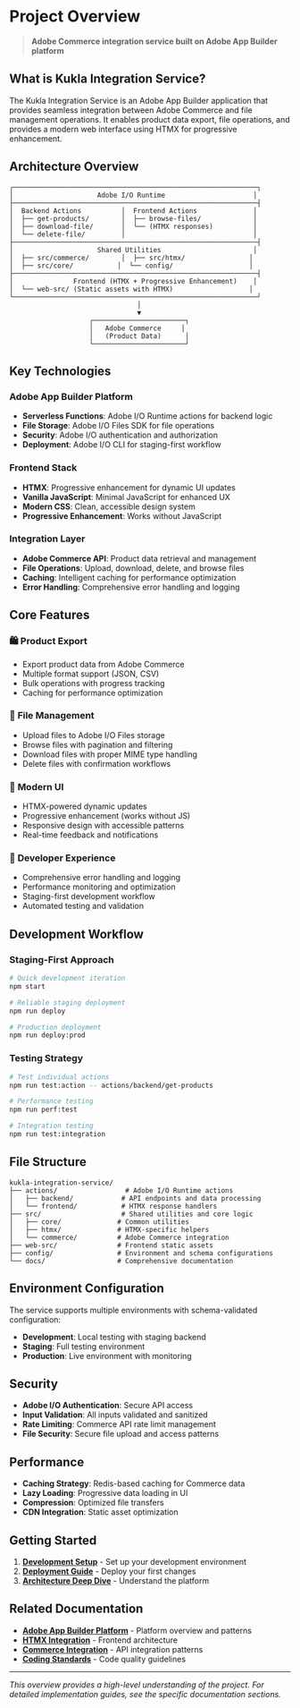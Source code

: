 # Project Overview

> **Adobe Commerce integration service built on Adobe App Builder platform**

## What is Kukla Integration Service?

The Kukla Integration Service is an Adobe App Builder application that provides seamless integration between Adobe Commerce and file management operations. It enables product data export, file operations, and provides a modern web interface using HTMX for progressive enhancement.

## Architecture Overview

```text
┌─────────────────────────────────────────────────────────────┐
│                     Adobe I/O Runtime                      │
├─────────────────────────────────────────────────────────────┤
│  Backend Actions          │  Frontend Actions              │
│  ├── get-products/        │  ├── browse-files/             │
│  ├── download-file/       │  └── (HTMX responses)          │
│  └── delete-file/         │                                │
├─────────────────────────────────────────────────────────────┤
│                     Shared Utilities                       │
│  ├── src/commerce/        │  ├── src/htmx/                │
│  ├── src/core/           │  └── config/                   │
├─────────────────────────────────────────────────────────────┤
│               Frontend (HTMX + Progressive Enhancement)    │
│  └── web-src/ (Static assets with HTMX)                   │
└─────────────────────────────────────────────────────────────┘
                                │
                                ▼
                    ┌───────────────────────┐
                    │   Adobe Commerce     │
                    │   (Product Data)      │
                    └───────────────────────┘
```

## Key Technologies

### **Adobe App Builder Platform**

- **Serverless Functions**: Adobe I/O Runtime actions for backend logic
- **File Storage**: Adobe I/O Files SDK for file operations
- **Security**: Adobe I/O authentication and authorization
- **Deployment**: Adobe I/O CLI for staging-first workflow

### **Frontend Stack**

- **HTMX**: Progressive enhancement for dynamic UI updates
- **Vanilla JavaScript**: Minimal JavaScript for enhanced UX
- **Modern CSS**: Clean, accessible design system
- **Progressive Enhancement**: Works without JavaScript

### **Integration Layer**

- **Adobe Commerce API**: Product data retrieval and management
- **File Operations**: Upload, download, delete, and browse files
- **Caching**: Intelligent caching for performance optimization
- **Error Handling**: Comprehensive error handling and logging

## Core Features

### 🛍️ **Product Export**

- Export product data from Adobe Commerce
- Multiple format support (JSON, CSV)
- Bulk operations with progress tracking
- Caching for performance optimization

### 📁 **File Management**

- Upload files to Adobe I/O Files storage
- Browse files with pagination and filtering
- Download files with proper MIME type handling
- Delete files with confirmation workflows

### 🎨 **Modern UI**

- HTMX-powered dynamic updates
- Progressive enhancement (works without JS)
- Responsive design with accessible patterns
- Real-time feedback and notifications

### 🔧 **Developer Experience**

- Comprehensive error handling and logging
- Performance monitoring and optimization
- Staging-first development workflow
- Automated testing and validation

## Development Workflow

### **Staging-First Approach**

```bash
# Quick development iteration
npm start

# Reliable staging deployment
npm run deploy

# Production deployment
npm run deploy:prod
```

### **Testing Strategy**

```bash
# Test individual actions
npm run test:action -- actions/backend/get-products

# Performance testing
npm run perf:test

# Integration testing
npm run test:integration
```

## File Structure

```text
kukla-integration-service/
├── actions/                 # Adobe I/O Runtime actions
│   ├── backend/            # API endpoints and data processing
│   └── frontend/           # HTMX response handlers
├── src/                    # Shared utilities and core logic
│   ├── core/              # Common utilities
│   ├── htmx/              # HTMX-specific helpers
│   └── commerce/          # Adobe Commerce integration
├── web-src/               # Frontend static assets
├── config/                # Environment and schema configurations
└── docs/                  # Comprehensive documentation
```

## Environment Configuration

The service supports multiple environments with schema-validated configuration:

- **Development**: Local testing with staging backend
- **Staging**: Full testing environment
- **Production**: Live environment with monitoring

## Security

- **Adobe I/O Authentication**: Secure API access
- **Input Validation**: All inputs validated and sanitized
- **Rate Limiting**: Commerce API rate limit management
- **File Security**: Secure file upload and access patterns

## Performance

- **Caching Strategy**: Redis-based caching for Commerce data
- **Lazy Loading**: Progressive data loading in UI
- **Compression**: Optimized file transfers
- **CDN Integration**: Static asset optimization

## Getting Started

1. **[Development Setup](setup.md)** - Set up your development environment
2. **[Deployment Guide](deployment.md)** - Deploy your first changes
3. **[Architecture Deep Dive](../architecture/adobe-app-builder.md)** - Understand the platform

## Related Documentation

- **[Adobe App Builder Platform](../architecture/adobe-app-builder.md)** - Platform overview and patterns
- **[HTMX Integration](../architecture/htmx-integration.md)** - Frontend architecture
- **[Commerce Integration](../architecture/commerce-integration.md)** - API integration patterns
- **[Coding Standards](../development/coding-standards.md)** - Code quality guidelines

---

_This overview provides a high-level understanding of the project. For detailed implementation guides, see the specific documentation sections._
